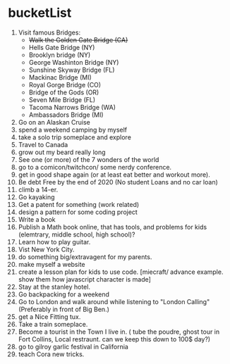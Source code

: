 # bucketList

1. Visit famous Bridges:
    - ~~Walk the Golden Gate Bridge (CA)~~
    - Hells Gate Bridge (NY)
    - Brooklyn bridge (NY)
    - George Washinton Bridge (NY)
    - Sunshine Skyway Bridge (FL)
    -  Mackinac Bridge (MI)
    - Royal Gorge Bridge (CO)
    - Bridge of the Gods (OR)
    - Seven Mile Bridge (FL)
    - Tacoma Narrows Bridge (WA)
    - Ambassadors Bridge (MI)
2. Go on an Alaskan Cruise
3. spend a weekend camping by myself
4. take a solo trip someplace and explore
5. Travel to Canada 
6. grow out my beard really long
7. See one (or more) of the 7 wonders of the world
8. go to a comicon/twitchcon/ some nerdy conference. 
9. get in good shape again (or at least eat better and workout more).
10. Be debt Free by the end of 2020 (No student Loans and no car loan)
11. climb a 14-er. 
12. Go kayaking
13. Get a patent for something (work related)
14. design a pattern for some coding project
15. Write a book
16. Publish a Math book online, that has tools, and problems for kids (elemtrary, middle school, high school)?
16. Learn how to play guitar.
17. Vist New York City. 
18. do something big/extravagent for my parents. 
19. make myself a website
20. create a lesson plan for kids to use code. [miecraft/ advance example. show them how javascript character is made]
21. Stay at the stanley hotel. 
22. Go backpacking for a weekend
23. Go to London and walk around while listening to "London Calling" (Preferably in front of Big Ben.)
24. get a Nice Fitting tux.
25. Take a train someplace.
26. Become a tourist in the Town I live in. ( tube the poudre, ghost tour in Fort Collins, Local restraunt. can we keep this down to 100$ day?)
27. go to gilroy garlic festival in California 
28. teach Cora new tricks. 


